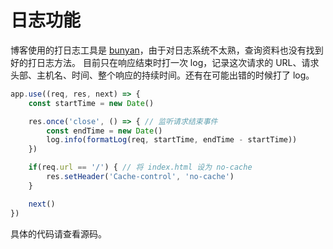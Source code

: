 # 日志功能
博客使用的打日志工具是 [bunyan](https://github.com/trentm/node-bunyan)，由于对日志系统不太熟，查询资料也没有找到好的打日志方法。
目前只在响应结束时打一次 log，记录这次请求的 URL、请求头部、主机名、时间、整个响应的持续时间。还有在可能出错的时候打了 log。
```js
app.use((req, res, next) => { 
    const startTime = new Date()

    res.once('close', () => { // 监听请求结束事件
        const endTime = new Date()
        log.info(formatLog(req, startTime, endTime - startTime))
    })

    if(req.url == '/') { // 将 index.html 设为 no-cache
        res.setHeader('Cache-control', 'no-cache')
    }

    next()
})
```
具体的代码请查看源码。
